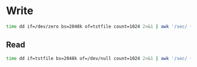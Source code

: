 # Write
```bash
time dd if=/dev/zero bs=2048k of=tstfile count=1024 2>&1 | awk '/sec/ {print $1 / $5 / 1048576, "MB/sec" }'
```

## Read
```bash
time dd if=tstfile bs=2048k of=/dev/null count=1024 2>&1 | awk '/sec/ {print $1 / $5 / 1048576, "MB/sec" }'
```
